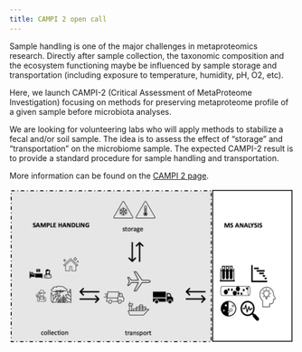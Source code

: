 ```yaml
---
title: CAMPI 2 open call
---
```


Sample handling is one of the major challenges in metaproteomics research. Directly after sample collection, the taxonomic composition and the ecosystem functioning maybe be influenced by sample storage and transportation (including exposure to temperature, humidity, pH, O2, etc).

Here, we launch CAMPI-2 (Critical Assessment of MetaProteome Investigation) focusing on methods for preserving metaproteome profile of a given sample before microbiota analyses.

We are looking for volunteering labs who will apply methods to stabilize a fecal and/or soil sample. The idea is to assess the effect of “storage” and “transportation” on the microbiome sample. The expected CAMPI-2 result is to provide a standard procedure for sample handling and transportation.


More information can be found on the [CAMPI 2 page](https://metaproteomics.org/campi/campi2/).

![CAMPI2 overview](/assets/images/CAMPI2.png)
